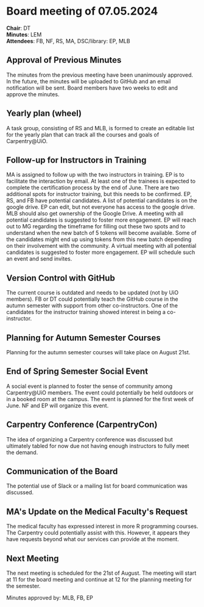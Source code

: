 # Board meeting of 07.05.2024

**Chair**: DT  
**Minutes**: LEM  
**Attendees**: FB, NF, RS, MA, DSC/library: EP, MLB

## Approval of Previous Minutes
The minutes from the previous meeting have been unanimously approved. In the future, the minutes will be uploaded to GitHub and an email notification will be sent. Board members have two weeks to edit and approve the minutes.

## Yearly plan (wheel)
A task group, consisting of RS and MLB, is formed to create an editable list for the yearly plan that can track all the courses and goals of Carpentry@UiO.

## Follow-up for Instructors in Training
MA is assigned to follow up with the two instructors in training. EP is to facilitate the interaction by email. 
At least one of the trainees is expected to complete the certification process by the end of June. 
There are two additional spots for instructor training, but this needs to be confirmed. EP, RS, and FB have potential candidates. A list of potential candidates is on the google drive. EP can edit, but not everyone has access to the google drive. MLB should also get ownership of the Google Drive. A meeting with all potential candidates is suggested to foster more engagement. EP will reach out to MG regarding the timeframe for filling out these two spots and to understand when the new batch of 5 tokens will become available. Some of the candidates might end up using tokens from this new batch depending on their involvement with the community. A virtual meeting with all potential candidates is suggested to foster more engagement. EP will schedule such an event and send invites.

## Version Control with GitHub 
The current course is outdated and needs to be updated (not by UiO members). FB or DT could potentially teach the  GitHub course in the autumn semester with support from other co-instructors. One of the candidates for the instructor training showed interest in being a co-instructor.

## Planning for Autumn Semester Courses 
Planning for the autumn semester courses will take place on August 21st.

## End of Spring Semester Social Event
A social event is planned to foster the sense of community among Carpentry@UiO members. The event could potentially be held outdoors or in a booked room at the campus. The event is planned for the first week of June. NF and EP will organize this event.

## Carpentry Conference (CarpentryCon)  
The idea of organizing a Carpentry conference was discussed but ultimately tabled for now due not having enough instructors to fully meet the demand.

## Communication of the Board  
The potential use of Slack or a mailing list for board communication was discussed.

## MA's Update on the Medical Faculty's Request
The medical faculty has expressed interest in more R programming courses. The Carpentry could potentially assist with this. However, it appears they have requests beyond what our services can provide at the moment.
   
## **Next Meeting**  
The next meeting is scheduled for the 21st of August. The meeting will start at 11 for the board meeting and continue at 12 for the planning meeting for the semester.

Minutes approved by:
MLB, FB, EP 
